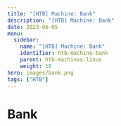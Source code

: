 ```yaml
---
title: "[HTB] Machine: Bank"
description: "[HTB] Machine: Bank"
date: 2023-06-05
menu:
  sidebar:
    name: "[HTB] Machine: Bank"
    identifier: htb-machine-bank
    parent: htb-machines-linux
    weight: 10
hero: images/bank.png
tags: ["HTB"]
---
```


# Bank